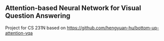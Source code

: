 ## Attention-based Neural Network for Visual Question Answering
Project for CS 231N based on https://github.com/hengyuan-hu/bottom-up-attention-vqa
